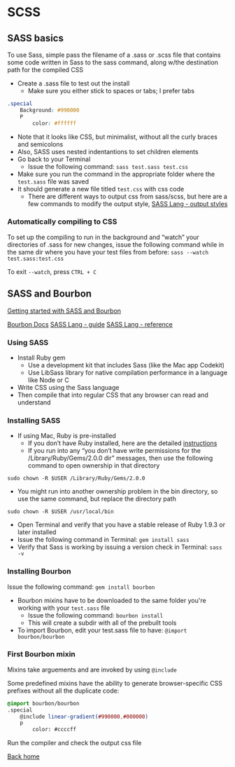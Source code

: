 # SCSS

## SASS basics

To use Sass, simple pass the filename of a .sass or .scss file that contains some code written in Sass to the sass command, along w/the destination path for the compiled CSS

- Create a .sass file to test out the install
  - Make sure you either stick to spaces or tabs; I prefer tabs

```scss
.special
    Background: #990000
    P
        color: #ffffff
```

- Note that it looks like CSS, but minimalist, without all the curly braces and semicolons
- Also, SASS uses nested indentantions to set children elements
- Go back to your Terminal
  - Issue the following command: `sass test.sass test.css`
- Make sure you run the command in the appropriate folder where the `test.sass` file was saved
- It should generate a new file titled `test.css` with css code
  - There are different ways to output css from sass/scss, but here are a few commands to modify the output style, [SASS Lang - output styles](http://sass-lang.com/documentation/file.SASS_REFERENCE.html#output_style)

### Automatically compiling to CSS

To set up the compiling to run in the background and “watch” your directories of .sass for new changes, issue the following command while in the same dir where you have your test files from before: `sass --watch test.sass:test.css`

To exit `--watch`, press `CTRL + C`

## SASS and Bourbon

[Getting started with SASS and Bourbon](https://www.sitepoint.com/getting-started-sass-bourbon/)

[Bourbon Docs](http://bourbon.io/docs/)
[SASS Lang - guide](http://sass-lang.com/guide)
[SASS Lang - reference](http://sass-lang.com/documentation/file.SASS_REFERENCE.html)

### Using SASS

- Install Ruby gem
  - Use a development kit that includes Sass (like the Mac app Codekit)
  - Use LibSass library for native compilation performance in a language like Node or C
- Write CSS using the Sass language
- Then compile that into regular CSS that any browser can read and understand

### Installing SASS

- If using Mac, Ruby is pre-installed
  - If you don’t have Ruby installed, here are the detailed [instructions](https://www.ruby-lang.org/en/documentation/installation/)
  - If you run into any “you don’t have write permissions for the /Library/Ruby/Gems/2.0.0 dir” messages, then use the following command to open ownership in that directory

```shell
sudo chown -R $USER /Library/Ruby/Gems/2.0.0
```

- You might run into another ownership problem in the bin directory, so use the same command, but replace the directory path

```shell
sudo chown -R $USER /usr/local/bin
```

- Open Terminal and verify that you have a stable release of Ruby 1.9.3 or later installed
- Issue the following command in Terminal: `gem install sass`
- Verify that Sass is working by issuing a version check in Terminal: `sass -v`

### Installing Bourbon

Issue the following command: `gem install bourbon`

- Bourbon mixins have to be downloaded to the same folder you're working with your `test.sass` file
  - Issue the following command: `bourbon install`
  - This will create a subdir with all of the prebuilt tools
- To import Bourbon, edit your test.sass file to have: `@import bourbon/bourbon`

### First Bourbon mixin

Mixins take arguements and are invoked by using `@include`

Some predefined mixins have the ability to generate browser-specific CSS prefixes without all the duplicate code:

```scss
@import bourbon/bourbon
.special
    @include linear-gradient(#990000,#000000)
    p
        color: #ccccff
```

Run the compiler and check the output css file

[Back home](./README.md)
